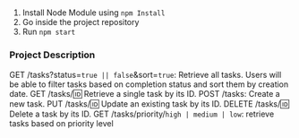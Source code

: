 #####
1. Install Node Module using `npm Install`
2. Go inside the project repository
3. Run `npm start`

### Project Description
GET /tasks?status=`true || false`&sort=`true`: Retrieve all tasks. Users will be able to filter tasks based on completion status and sort them by creation date.
GET /tasks/:id: Retrieve a single task by its ID.
POST /tasks: Create a new task.
PUT /tasks/:id: Update an existing task by its ID.
DELETE /tasks/:id: Delete a task by its ID.
GET /tasks/priority/`high | medium | low`: retrieve tasks based on priority level